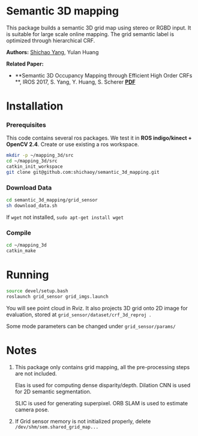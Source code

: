 # Semantic 3D mapping #
This package builds a semantic 3D grid map using stereo or RGBD input. It is suitable for large scale online mapping. The grid semantic label is optimized through hierarchical CRF.

**Authors:** [Shichao Yang](http://www.frc.ri.cmu.edu/~syang/), Yulan Huang

**Related Paper:**

* **Semantic 3D Occupancy Mapping through Efficient High Order CRFs **, IROS 2017, S. Yang, Y. Huang, S. Scherer  [**PDF**](http://www.frc.ri.cmu.edu/~syang/Publications/iros_2017.pdf)


# Installation
### Prerequisites
This code contains several ros packages. We test it in **ROS indigo/kinect + OpenCV 2.4**. Create or use existing a ros workspace.
```bash
mkdir -p ~/mapping_3d/src
cd ~/mapping_3d/src
catkin_init_workspace
git clone git@github.com:shichaoy/semantic_3d_mapping.git
```

### Download Data
```bash
cd semantic_3d_mapping/grid_sensor
sh download_data.sh
```
If ```wget``` not installed, ```sudo apt-get install wget ```

### Compile
```bash
cd ~/mapping_3d
catkin_make
```

# Running #
```bash
source devel/setup.bash
roslaunch grid_sensor grid_imgs.launch
```
You will see point cloud in Rviz. It also projects 3D grid onto 2D image for evaluation, stored at ```grid_sensor/dataset/crf_3d_reproj ```.

Some mode parameters can be changed under ```grid_sensor/params/ ```



# Notes #
1. This package only contains grid mapping, all the pre-processing steps are not included.
   
   Elas is used for computing dense disparity/depth. Dilation CNN is used for 2D semantic segmentation.
   
   SLIC is used for generating superpixel.  ORB SLAM is used to estimate camera pose.
   
2. If Grid sensor memory is not initialized properly, delete ```/dev/shm/sem.shared_grid_map...```

